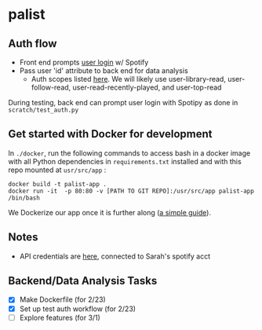 # palist

## Auth flow
- Front end prompts [user login](https://developer.spotify.com/documentation/web-api/quick-start/) w/ Spotify
- Pass user 'id' attribute to back end for data analysis
    - Auth scopes listed [here](https://developer.spotify.com/documentation/general/guides/scopes). We will likely use user-library-read, user-follow-read, user-read-recently-played, and user-top-read

During testing, back end can prompt user login with Spotipy as done in `scratch/test_auth.py`

## Get started with Docker for development
In `./docker`, run the following commands to access bash in a docker image with all Python dependencies in `requirements.txt` installed and with this repo mounted at `usr/src/app` :
```
docker build -t palist-app . 
docker run -it  -p 80:80 -v [PATH TO GIT REPO]:/usr/src/app palist-app /bin/bash
```
We Dockerize our app once it is further along ([a simple guide](https://runnable.com/docker/python/dockerize-your-python-application)).

## Notes
- API credentials are [here](https://developer.spotify.com/dashboard/applications), connected to Sarah's spotify acct

## Backend/Data Analysis Tasks
- [x] Make Dockerfile (for 2/23)
- [x] Set up test auth workflow (for 2/23)
- [ ] Explore features (for 3/1)
